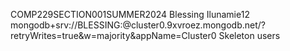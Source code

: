 COMP229SECTION001SUMMER2024
Blessing
Ilunamie12
mongodb+srv://BLESSING:<password>@cluster0.9xvroez.mongodb.net/?retryWrites=true&w=majority&appName=Cluster0
Skeleton
users
